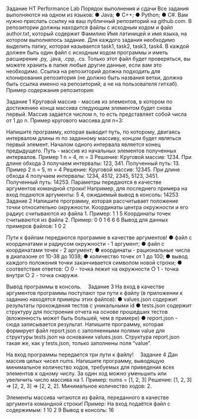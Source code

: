 Задание НТ Performance Lab
Порядок выполнения и сдачи
Все задания выполняются на одном из языков:
●	Java; 
●	C++; 
●	Python; 
●	C#.
Вам нужно прислать ссылку на ваш публичный репозиторий на github.com. 
В репозитории должны находится файлы с исходным кодом и файл author.txt, который содержит Фамилию Имя латиницей и имя языка, на котором выполнялось задание.
Для каждого задания необходимо выделить папку, которая называется task1, task2, task3, task4. В каждой должен быть один файл с исходным кодом программы и иметь расширение .py, .java, .cpp, .cs. Только этот файл будет проверяться, вы можете хранить в папке любые другие данные, если вам это необходимо.
Ссылка на репозиторий должна подходить для клонирования репозитория (не должно быть названия ветки, должна быть ссылка именно на репозиторий, а не на пользователя гитхаб).
Пример содержания репозитория:
  
Задание 1
Круговой массив - массив из элементов, в котором по достижению конца массива следующим элементом будет снова первый. Массив задается числом n, то есть представляет собой числа от 1 до n. 
Пример кругового массива для n=3:
 
Напишите программу, которая выводит путь, по которому, двигаясь интервалом длины m по заданному массиву, концом будет являться первый элемент.
Началом одного интервала является конец предыдущего. 
Путь - массив из начальных элементов полученных интервалов. 
Пример 1
n = 4, m = 3 
Решение: 
Круговой массив: 1234. 
При длине обхода 3 получаем интервалы: 123, 341. Полученный путь: 13. 
Пример 2
n = 5, m = 4
Решение: 
Круговой массив: 12345. 
При длине обхода 4 получаем интервалы: 1234, 4512, 2345, 5123, 3451. Полученный путь: 14253. 
Параметры передаются в качестве аргументов командной строки! 
Например, для последнего примера на вход подаются аргументы: 5 4, ожидаемый вывод в консоль: 14253  
Задание 2
Напишите программу, которая рассчитывает положение точки относительно окружности. 
Координаты центра окружности и его радиус считываются из файла 1. 
Пример:
1 1
5
Координаты точек считываются из файла 2.
Пример:
0 0 
1 6 
6 6 
Вывод для данных примеров файлов:
1
0
2

Пути к файлам передаются программе в качестве аргументов!
●	файл с координатами и радиусом окружности - 1 аргумент;
●	файл с координатами точек - 2 аргумент;
●	координаты - рациональные числа в диапазоне от 10-38 до 1038;
●	количество точек от 1 до 100;
●	вывод каждого положения точки заканчивается символом новой строки;
●	соответствия ответов: 
○	0 - точка лежит на окружности 
○	1 - точка внутри 
○	2 - точка снаружи.

Вывод программы в консоль. 
Задание 3
На вход в качестве аргументов программы поступают три пути к файлу (в приложении к заданию находятся примеры этих файлов):
●	values.json содержит результаты прохождения тестов с уникальными id 
●	tests.json содержит структуру для построения отчета на основе прошедших тестов (вложенность может быть большей, чем в примере) 
●	report.json - сюда записывается результат.
Напишите программу, которая формирует файл report.json с заполненными полями value для структуры tests.json на основании values.json. 
Структура report.json такая же, как у tests.json, только заполнены поля “value”.

На вход программы передается три пути к файлу! 
Задание 4
Дан массив целых чисел nums. 
Напишите программу, выводящую минимальное количество ходов, требуемых для приведения всех элементов к одному числу. 
За один ход можно уменьшить или увеличить число массива на 1. 
Пример: 
nums = [1, 2, 3] 
Решение: [1, 2, 3] => [2, 2, 3] => [2, 2, 2].
Минимальное количество ходов: 2.

Элементы массива читаются из файла, переданного в качестве аргумента командной строки!
Пример: 
На вход подаётся файл с содержимым: 
1
10
2
9
Вывод в консоль: 16
